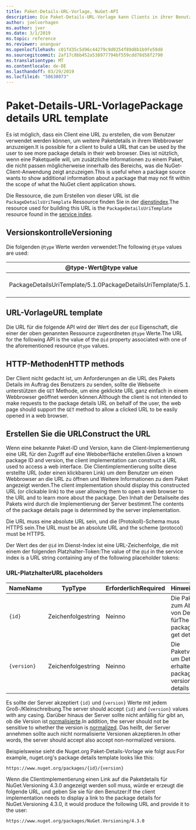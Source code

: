 ```yaml
---
title: Paket-Details-URL-Vorlage, NuGet-API
description: Die Paket-Details-URL-Vorlage kann Clients in ihrer Benutzeroberfläche, die eine Web-link auf Weitere Paketinformationen zu anzeigen
author: joelverhagen
ms.author: jver
ms.date: 3/1/2019
ms.topic: reference
ms.reviewer: ananguar
ms.openlocfilehash: c01fd35c5d96c44279c9d0254f89d8b1b9fe59d8
ms.sourcegitcommit: 2af17c8bb452a538977794bf559cdd78d58f2790
ms.translationtype: MT
ms.contentlocale: de-DE
ms.lasthandoff: 03/29/2019
ms.locfileid: "58638073"
---
```

# <a name="package-details-url-template"></a><span data-ttu-id="322e6-103">Paket-Details-URL-Vorlage</span><span class="sxs-lookup"><span data-stu-id="322e6-103">Package details URL template</span></span>

<span data-ttu-id="322e6-104">Es ist möglich, dass ein Client eine URL zu erstellen, die vom Benutzer verwendet werden können, um weitere Paketdetails in ihrem Webbrowser anzuzeigen.</span><span class="sxs-lookup"><span data-stu-id="322e6-104">It is possible for a client to build a URL that can be used by the user to see more package details in their web browser.</span></span> <span data-ttu-id="322e6-105">Dies ist nützlich, wenn eine Paketquelle will, um zusätzliche Informationen zu einem Paket, die nicht passen möglicherweise innerhalb des Bereichs, was die NuGet-Client-Anwendung zeigt anzuzeigen.</span><span class="sxs-lookup"><span data-stu-id="322e6-105">This is useful when a package source wants to show additional information about a package that may not fit within the scope of what the NuGet client application shows.</span></span>

<span data-ttu-id="322e6-106">Die Ressource, die zum Erstellen von dieser URL ist die `PackageDetailsUriTemplate` Ressource finden Sie in der [dienstindex](service-index.md).</span><span class="sxs-lookup"><span data-stu-id="322e6-106">The resource used for building this URL is the `PackageDetailsUriTemplate` resource found in the [service index](service-index.md).</span></span>

## <a name="versioning"></a><span data-ttu-id="322e6-107">Versionskontrolle</span><span class="sxs-lookup"><span data-stu-id="322e6-107">Versioning</span></span>

<span data-ttu-id="322e6-108">Die folgenden `@type` Werte werden verwendet:</span><span class="sxs-lookup"><span data-stu-id="322e6-108">The following `@type` values are used:</span></span>

<span data-ttu-id="322e6-109">@type-Wert</span><span class="sxs-lookup"><span data-stu-id="322e6-109">@type value</span></span>                     | <span data-ttu-id="322e6-110">Hinweise</span><span class="sxs-lookup"><span data-stu-id="322e6-110">Notes</span></span>
------------------------------- | -----
<span data-ttu-id="322e6-111">PackageDetailsUriTemplate/5.1.0</span><span class="sxs-lookup"><span data-stu-id="322e6-111">PackageDetailsUriTemplate/5.1.0</span></span> | <span data-ttu-id="322e6-112">Die erste Version</span><span class="sxs-lookup"><span data-stu-id="322e6-112">The initial release</span></span>

## <a name="url-template"></a><span data-ttu-id="322e6-113">URL-Vorlage</span><span class="sxs-lookup"><span data-stu-id="322e6-113">URL template</span></span>

<span data-ttu-id="322e6-114">Die URL für die folgende API wird der Wert des der `@id` Eigenschaft, die einer der oben genannten Ressource zugeordneten `@type` Werte.</span><span class="sxs-lookup"><span data-stu-id="322e6-114">The URL for the following API is the value of the `@id` property associated with one of the aforementioned resource `@type` values.</span></span>

## <a name="http-methods"></a><span data-ttu-id="322e6-115">HTTP-Methoden</span><span class="sxs-lookup"><span data-stu-id="322e6-115">HTTP methods</span></span>

<span data-ttu-id="322e6-116">Der Client nicht gedacht ist, um Anforderungen an die URL des Pakets Details im Auftrag des Benutzers zu senden, sollte die Webseite unterstützen die `GET` Methode, um eine geklickte URL ganz einfach in einem Webbrowser geöffnet werden können.</span><span class="sxs-lookup"><span data-stu-id="322e6-116">Although the client is not intended to make requests to the package details URL on behalf of the user, the web page should support the `GET` method to allow a clicked URL to be easily opened in a web browser.</span></span>

## <a name="construct-the-url"></a><span data-ttu-id="322e6-117">Erstellen Sie die URL</span><span class="sxs-lookup"><span data-stu-id="322e6-117">Construct the URL</span></span>

<span data-ttu-id="322e6-118">Wenn eine bekannte Paket-ID und Version, kann die Client-Implementierung eine URL für den Zugriff auf eine Weboberfläche erstellen.</span><span class="sxs-lookup"><span data-stu-id="322e6-118">Given a known package ID and version, the client implementation can construct a URL used to access a web interface.</span></span> <span data-ttu-id="322e6-119">Die Clientimplementierung sollte diese erstellte URL (oder einen klickbaren Link) um dem Benutzer um einen Webbrowser an die URL zu öffnen und Weitere Informationen zu dem Paket angezeigt werden.</span><span class="sxs-lookup"><span data-stu-id="322e6-119">The client implementation should display this constructed URL (or clickable link) to the user allowing them to open a web browser to the URL and to learn more about the package.</span></span> <span data-ttu-id="322e6-120">Den Inhalt der Detailseite des Pakets wird durch die Implementierung der Server bestimmt.</span><span class="sxs-lookup"><span data-stu-id="322e6-120">The contents of the package details page is determined by the server implementation.</span></span>

<span data-ttu-id="322e6-121">Die URL muss eine absolute URL sein, und die (Protokoll)-Schema muss HTTPS sein.</span><span class="sxs-lookup"><span data-stu-id="322e6-121">The URL must be an absolute URL and the scheme (protocol) must be HTTPS.</span></span>

<span data-ttu-id="322e6-122">Der Wert des der `@id` im Dienst-Index ist eine URL-Zeichenfolge, die mit einem der folgenden Platzhalter-Token:</span><span class="sxs-lookup"><span data-stu-id="322e6-122">The value of the `@id` in the service index is a URL string containing any of the following placeholder tokens:</span></span>

### <a name="url-placeholders"></a><span data-ttu-id="322e6-123">URL-Platzhalter</span><span class="sxs-lookup"><span data-stu-id="322e6-123">URL placeholders</span></span>

<span data-ttu-id="322e6-124">Name</span><span class="sxs-lookup"><span data-stu-id="322e6-124">Name</span></span>        | <span data-ttu-id="322e6-125">Typ</span><span class="sxs-lookup"><span data-stu-id="322e6-125">Type</span></span>    | <span data-ttu-id="322e6-126">Erforderlich</span><span class="sxs-lookup"><span data-stu-id="322e6-126">Required</span></span> | <span data-ttu-id="322e6-127">Hinweise</span><span class="sxs-lookup"><span data-stu-id="322e6-127">Notes</span></span>
----------- | ------- | -------- | -----
`{id}`      | <span data-ttu-id="322e6-128">Zeichenfolge</span><span class="sxs-lookup"><span data-stu-id="322e6-128">string</span></span>  | <span data-ttu-id="322e6-129">Nein</span><span class="sxs-lookup"><span data-stu-id="322e6-129">no</span></span>       | <span data-ttu-id="322e6-130">Die Paket-ID zum Abrufen von Details für</span><span class="sxs-lookup"><span data-stu-id="322e6-130">The package ID to get details for</span></span>
`{version}` | <span data-ttu-id="322e6-131">Zeichenfolge</span><span class="sxs-lookup"><span data-stu-id="322e6-131">string</span></span>  | <span data-ttu-id="322e6-132">Nein</span><span class="sxs-lookup"><span data-stu-id="322e6-132">no</span></span>       | <span data-ttu-id="322e6-133">Die Paketversion, um Details zu erhalten</span><span class="sxs-lookup"><span data-stu-id="322e6-133">The package version to get details for</span></span>

<span data-ttu-id="322e6-134">Es sollte der Server akzeptiert `{id}` und `{version}` Werte mit jedem Groß-/Kleinschreibung.</span><span class="sxs-lookup"><span data-stu-id="322e6-134">The server should accept `{id}` and `{version}` values with any casing.</span></span> <span data-ttu-id="322e6-135">Darüber hinaus der Server sollte nicht anfällig für gibt an, ob die Version ist [normalisierte](https://docs.microsoft.com/en-us/nuget/reference/package-versioning#normalized-version-numbers).</span><span class="sxs-lookup"><span data-stu-id="322e6-135">In addition, the server should not be sensitive to whether the version is [normalized](https://docs.microsoft.com/en-us/nuget/reference/package-versioning#normalized-version-numbers).</span></span> <span data-ttu-id="322e6-136">Das heißt, der Server annehmen sollte auch nicht normalisierte Versionen akzeptieren.</span><span class="sxs-lookup"><span data-stu-id="322e6-136">In other words, the server should accept also accept non-normalized versions.</span></span>

<span data-ttu-id="322e6-137">Beispielsweise sieht die Nuget.org Paket-Details-Vorlage wie folgt aus:</span><span class="sxs-lookup"><span data-stu-id="322e6-137">For example, nuget.org's package details template looks like this:</span></span>

    https://www.nuget.org/packages/{id}/{version}

<span data-ttu-id="322e6-138">Wenn die Clientimplementierung einen Link auf die Paketdetails für NuGet.Versioning 4.3.0 angezeigt werden soll muss, würde er erzeugt die folgende URL, und geben Sie sie für den Benutzer:</span><span class="sxs-lookup"><span data-stu-id="322e6-138">If the client implementation needs to display a link to the package details for NuGet.Versioning 4.3.0, it would produce the following URL and provide it to the user:</span></span>

    https://www.nuget.org/packages/NuGet.Versioning/4.3.0
